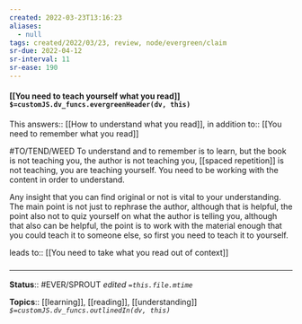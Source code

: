 ```yaml
---
created: 2022-03-23T13:16:23 
aliases:
  - null
tags: created/2022/03/23, review, node/evergreen/claim
sr-due: 2022-04-12
sr-interval: 11
sr-ease: 190
---
```


#### [[You need to teach yourself what you read]] `$=customJS.dv_funcs.evergreenHeader(dv, this)`

This
answers:: [[How to understand what you read]],
in addition to:: [[You need to remember what you read]]

#TO/TEND/WEED 
To understand and to remember is to learn, but the book is not teaching you, the author is not teaching you, [[spaced repetition]] is not teaching, you are teaching yourself. You need to be working with the content in order to understand.

Any insight that you can find original or not is vital to your understanding.
The main point is not just to rephrase the author,
although that is helpful,
the point also not to quiz yourself on what the author is telling you,
although that also can be helpful,
the point is to work with the material enough that you could teach it to someone else,
so first you need to teach it to yourself.

leads to:: [[You need to take what you read out of context]]

### <hr class="footnote"/>

**Status**:: #EVER/SPROUT
*edited `=this.file.mtime`*

**Topics**:: [[learning]], [[reading]], [[understanding]]
*`$=customJS.dv_funcs.outlinedIn(dv, this)`*
